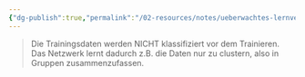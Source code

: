 ```yaml
---
{"dg-publish":true,"permalink":"/02-resources/notes/ueberwachtes-lernverhalten/","tags":["GFN/prüfungsrelevant/AP1/vorbereitung"],"noteIcon":"","updated":"2025-07-12T13:31:41.000+02:00"}
---
```


>Die Trainingsdaten werden NICHT klassifiziert vor dem
Trainieren. Das Netzwerk lernt dadurch z.B. die Daten nur zu
clustern, also in Gruppen zusammenzufassen.
